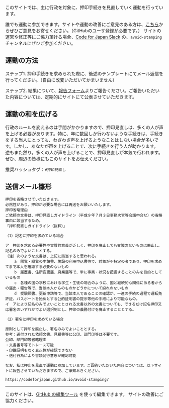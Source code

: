 このサイトでは、主に行政を対象に、押印手続きを見直していく運動を行っています。

誰でも運動に参加できます。サイトや運動の改善にご意見のある方は、[こちら](https://github.com/codeforjapan/avoid-stamping/issues)からぜひご意見をお寄せください。（GitHubのユーザ登録が必要です。）
サイトの運営や修正等にご協力頂ける場合、[Code for Japan Slack](https://cfjslackin.herokuapp.com/) の、`avoid-stamping` チャンネルにぜひご参加ください。

## 運動の方法

ステップ1. 押印手続きを求められた際に、後述のテンプレートにてメール返信を行ってください。（自由に改変いただいてかまいません）

ステップ2. 結果について、[報告フォーム](https://forms.gle/gFoES9kKtYjd8W4L8)よりご報告ください。ご報告いただいた内容については、定期的にサイトにて公表させていただきます。

## 運動の和を広げる

行政のルールを変えるのは手間がかかりますので、押印見直しは、多くの人が声を上げる必要があります。特に、年に数回しか行わないような手続きは、手続きをする当人にとっても、わざわざ声を上げるようなことはしない場合が多いです。しかし、あなたが声を上げることで、次に手続きを行う人が助かります。
逆もまた然り。多くの人が声を上げることで、押印見直しが本気で行われます。ぜひ、周辺の皆様にもこのサイトをお伝えください。

推奨ハッシュタグ：`#押印見直し`

## 送信メール雛形

```
押印を省略させていただきます。
必然性があり、押印が必要な場合には再送をお願いいたします。
押印省略理由
ご依頼の文書は、押印見直しガイドライン（平成９年７月３日事務次官等会議申合せ）の省略事由に該当するため。
「押印見直しガイドライン（抜粋）」

（1）記名に押印を求めている場合

ア　押印を求める必要性や実質的意義が乏しく、押印を廃止しても支障のないものは廃止し、記名のみでよいこととする。
（注）次のような文書は、上記に該当すると思われる。
    a　閲覧・縦覧の申請書、施設の利用申込書等で、対象が不特定の者であり、押印を求めてまで本人を確認する必要のないもの
    b　履歴書、住所変更届、廃業届等で、単に事実・状況を把握することのみを目的としているもの
    c　各種の国の学校における学生・生徒の場合のように、国と継続的な関係にある者からの届出・報告等で、当該本人からのものかどうかについて紛れのないもの
    d　受験願書、更新申請等で、当該本人であることの確認が、一連の手続の過程で運転免許証、パスポートを始めとする公的証明書の提示等他の手段により可能なもの。
イ　アにより記名のみでよいこととされる文書以外の文書についても、できるだけ記名押印又は署名のいずれかでよい選択制とし、押印の義務付けを廃止することとする。

（2）署名に押印を求めている場合

原則として押印を廃止し、署名のみでよいこととする。
参考：送付された依頼文書、見積書等に公印、部門印等は不要です。
公印、部門印等省略理由
・文書番号等でトレース可能
・印鑑証明もなく真正性が確認できない
・送付行為により書類発行意思が確認可能

なお、私は押印を見直す運動に参加しています。ご回答いただいた内容については、以下サイトに報告させていただきますので、ご承知おきください。

https://codeforjapan.github.io/avoid-stamping/
```

----

このサイトは、[GitHub の編集ツール](https://github.com/codeforjapan/avoid-stamping/edit/master/README.md) を使って編集できます。
サイトの改善にご協力ください。
